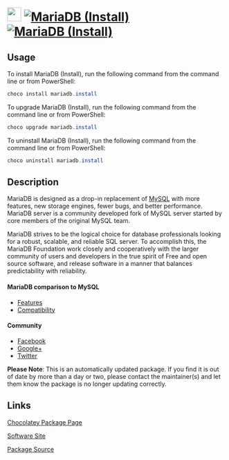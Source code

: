 ﻿# <img src="https://cdn.jsdelivr.net/gh/mkevenaar/chocolatey-packages@320be0f0eca14083b7ba734b13a417b407225a8b/icons/mariadb.png" width="32" height="32"/> [![MariaDB (Install)](https://img.shields.io/chocolatey/v/mariadb.install.svg?label=MariaDB+(Install))](https://community.chocolatey.org/packages/mariadb.install) [![MariaDB (Install)](https://img.shields.io/chocolatey/dt/mariadb.install.svg)](https://community.chocolatey.org/packages/mariadb.install)

## Usage

To install MariaDB (Install), run the following command from the command line or from PowerShell:

```powershell
choco install mariadb.install
```

To upgrade MariaDB (Install), run the following command from the command line or from PowerShell:

```powershell
choco upgrade mariadb.install
```

To uninstall MariaDB (Install), run the following command from the command line or from PowerShell:

```powershell
choco uninstall mariadb.install
```

## Description

MariaDB is designed as a drop-in replacement of [MySQL](https://community.chocolatey.org/packages/mysql) with more features, new storage engines, fewer bugs, and better performance. MariaDB server is a community developed fork of MySQL server started by core members of the original MySQL team.

MariaDB strives to be the logical choice for database professionals looking for a robust, scalable, and reliable SQL server. To accomplish this, the MariaDB Foundation work closely and cooperatively with the larger community of users and developers in the true spirit of Free and open source software, and release software in a manner that balances predictability with reliability.

#### MariaDB comparison to MySQL

* [Features](https://mariadb.com/kb/en/mariadb/mariadb-vs-mysql-features/)
* [Compatibility](https://mariadb.com/kb/en/mariadb/mariadb-vs-mysql-compatibility/)

#### Community

* [Facebook](https://www.facebook.com/MariaDB.dbms)
* [Google+](https://plus.google.com/+mariadb)
* [Twitter](https://twitter.com/mariadb)

**Please Note**: This is an automatically updated package. If you find it is
out of date by more than a day or two, please contact the maintainer(s) and
let them know the package is no longer updating correctly.


## Links

[Chocolatey Package Page](https://community.chocolatey.org/packages/mariadb.install)

[Software Site](https://mariadb.org)

[Package Source](https://github.com/mkevenaar/chocolatey-packages/tree/master/automatic/mariadb.install)

